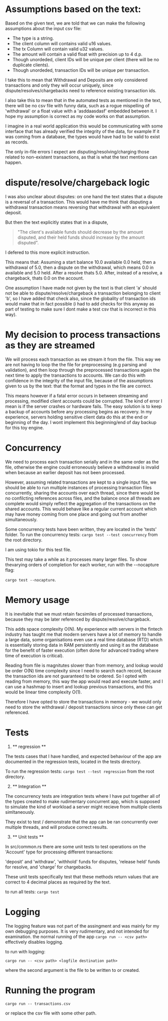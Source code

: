# Assumptions based on the text:

Based on the given text, we are told that we can make the following assumptions about the input csv file:
- The type is a string.
- The client column will contains valid u16 values.
- The tx Column will contain valid u32 values.
- The amount will contain a valid float with precision up to 4 d.p.
- Though unordeded, client IDs will be unique per client (there will be no duplicate clients).
- Though unordeded, transaction IDs will be unique per transaction.

I take this to mean that Withdrawal and Deposits are only considered transactions and only they will occur uniquely,
since dispute/resolves/chargebacks need to reference existing transaction ids.

I also take this to mean that in the automated tests as mentioned in the text, there will be no csv file with funny data, such as a rogue mispelling of 'withdrawal' or a float value with a 'asddaasdasf' embedded between it. I hope my assumption is correct as my code works on that assumption. 

I imagine in a real world application this would be communicating with some interface that has already verified the integrity of the data, for example If it was coming from a database, the types would have had to be valid to exist as records.

The only in-file errors I expect are disputing/resolving/charging those related to non-existent transactions, as that is what the text mentions can happen.

# dispute/resolve/chargeback logic

I was also unclear about disputes: on one hand the text states that a dispute is a reversal of a transaction. This would have me think that disputing a withdrawal transaction means reversing that withdrawal with an equivalent deposit. 

But then the text explicitly states that in a dispute,

 >"The client's available funds should decrease by the  amount disputed, and their held funds should increase by the amount disputed".

 I defered to this more explicit instruction.
  
This means that: Assuming a start balance 10.0 available 0.0 held, then a withdrawal of 5.0, then a dispute on the withdrawal, which means 0.0 in available and 5.0 held. After a resolve thats 5.0. After, instead of a resolve, a chargeback, thats 0.0 on the account. 
  
One assumption I have made not given by the text is that client 'a' should not be able to dispute/resolve/chargeback a transaction belonging to client 'b', so I have added that check also, since the globality of transaction ids would make that in fact possible (i had to add checks for this anyway as part of testing to make sure I dont make a test csv that is incorrect in this way).

# My decision to process transactions as they are streamed

We will process each transaction as we stream it from the file. This way we are not having to loop the the file for preprocessing (e.g parsing and validation), and then loop through the preprocessed transactions again the next time to apply the transactions to accounts. We can do this with confidence in the integrity of the input file, because of the assumptions given to us by the text: that the format and types in the file are correct.

This means however if a fatal error occurs in between streaming and processing, modified client accounts could be corrupted. The kind of error I mean is if the server crashes or hardware fails. The easy solution is to keep a backup of accounts before any processing begins as recovery. In my experience, servers holding sensitive client data do this at the end or beginning of the day. I wont implement this beginning/end of day backup for this toy engine.

# Concurrency

We need to process each transaction serially and in the same order as the file, otherwise the engine could erroneously believe a withdrawal is invalid when because an earlier deposit has not been processed.

However, assuming related transactions are kept to a single input file, we should be able to run multiple instances of processing transaction files concurrently, sharing the accounts over each thread, since there would be no confilcting references across files, and the balance once all threads are complete would simply reflect the aggregation of the transactions on the shared accounts. This would behave like a regular current account which may have money coming from one place and going out from another simultaneously.

Some concurrency tests have been written, they are located in the 'tests' folder.
To run the concurrency tests: `cargo test --test concurrency` from the root directory.

I am using tokio for this test file.

This test may take a while as it processes many larger files. To show thevarying orders of completion for each worker, run with the --nocapture flag:

`cargo test --nocapture`.

# Memory usage

It is inevitable that we must retain facsimiles of processed transactions, because they may be later referenced by dispute/resolve/chargeback.

This adds space complexity O(N). My experience with servers in the fintech industry has taught me that modern servers have a lot of memory to handle a large data, some organisations even use a real time database (RTD) which is essentially storing data in RAM persistently and using it as the database for the benefit of faster execution (often done for advanced trading where time of execution is critical).

Reading from file is magnitutes slower than from memory, and lookup would be order O(N) time complexity since I need to search each record, because the transaction ids are not guaranteed to be ordered. So I opted with reading from memory, this way the app would read and execute faster, and I can use a hashmap to insert and lookup previous transactions, and this would be linear time complexity O(1).

Therefore I have opted to store the transactions in memory - we would only need to store the withdrawal / deposit transactions since only these can get referenced.

# Tests

1. ** regression **

The tests cases that I have handled, and expected behaviour of the app are documented in the regression tests, located in the tests directory.

To run the regression tests: `cargo test --test regression` from the root directory.

 2. ** Integration **

The concurrency tests are integration tests where I have put together all of the types created to make rudimentary concurrent app, which is supposed to simulate the kind of workload a server might recieve from multiple clients simltaneously.

They exist to test / demonstrate that the app can be ran concurrently over multiple threads, and will produce correct results.

3. ** Unit tests **

In src/common.rs there are some unit tests to test operations on the 'Account' type for processing different transactions:

'deposit' and 'withdraw', 'withhold' funds for disputes, 'release held' funds for resolve, and 'charge' for chargebacks.

These unit tests specifically test that these methods return values that are correct to 4 decimal places as required by the text.

to run all tests: `cargo test`

# Logging

The logging feature was not part of the assingment and was mainly for my own debugging purposes. It is very rudimentary, and not intended for examination. the normal running of the app `cargo run -- <csv path>` effectively disables logging.

to run with logging:

`cargo run -- <csv path> <logfile destination path>`

where the second argument is the file to be written to or created.


# Running the program


`cargo run -- transactions.csv`

or replace the csv file with some other path.
